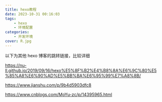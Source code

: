 ```yaml
---
title: hexo教程
date: 2023-10-31 00:16:03
tags:
	- hexo
	- 环境配置
categories:
    - 开发环境
cover: R.jpg
---
```


以下为其他 hexo 博客的跳转链接，比较详细

https://nu-ll.github.io/2019/09/16/hexo%E5%8F%B2%E4%B8%8A%E6%9C%80%E5%85%A8%E6%90%AD%E5%BB%BA%E6%95%99%E7%A8%8B/

https://www.jianshu.com/p/9b4d5903dfc8

https://www.cnblogs.com/MoYu-zc/p/14395965.html
